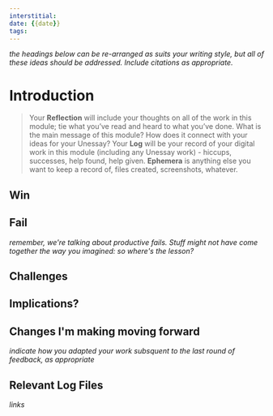 ```yaml
---
interstitial:
date: {{date}}
tags: 
---
```


_the headings below can be re-arranged as suits your writing style, but all of these ideas should be addressed. Include citations as appropriate._

# Introduction 


> Your **Reflection** will include your thoughts on all of the work in this module; tie what you’ve read and heard to what you’ve done. What is the main message of this module? How does it connect with your ideas for your Unessay? Your **Log** will be your record of your digital work in this module (including any Unessay work) - hiccups, successes, help found, help given. **Ephemera** is anything else you want to keep a record of, files created, screenshots, whatever.

## Win

## Fail

_remember, we're talking about productive fails. Stuff might not have come together the way you imagined: so where's the lesson?_

## Challenges

## Implications?

## Changes I'm making moving forward
_indicate how you adapted your work subsquent to the last round of feedback, as appropriate_

## Relevant Log Files

_links_
